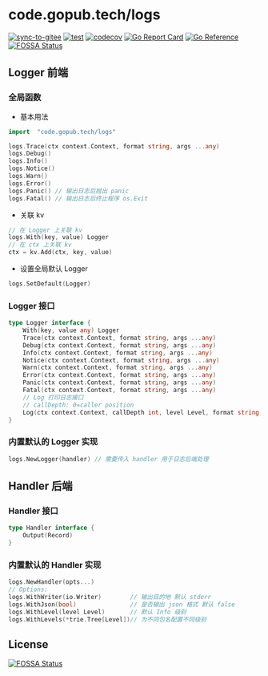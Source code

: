 # code.gopub.tech/logs

[![sync-to-gitee](https://github.com/pub-go/logs/actions/workflows/gitee.yaml/badge.svg)](https://github.com/pub-go/logs/actions/workflows/gitee.yaml)
[![test](https://github.com/pub-go/logs/actions/workflows/test.yaml/badge.svg)](https://github.com/pub-go/logs/actions/workflows/test.yaml)
[![codecov](https://codecov.io/gh/pub-go/logs/branch/main/graph/badge.svg)](https://codecov.io/gh/pub-go/logs)
[![Go Report Card](https://goreportcard.com/badge/code.gopub.tech/logs)](https://goreportcard.com/report/code.gopub.tech/logs)
[![Go Reference](https://pkg.go.dev/badge/code.gopub.tech/logs.svg)](https://pkg.go.dev/code.gopub.tech/logs)
[![FOSSA Status](https://app.fossa.com/api/projects/git%2Bgithub.com%2Fpub-go%2Flogs.svg?type=shield)](https://app.fossa.com/projects/git%2Bgithub.com%2Fpub-go%2Flogs?ref=badge_shield)

## Logger 前端

### 全局函数
- 基本用法

```go
import	"code.gopub.tech/logs"

logs.Trace(ctx context.Context, format string, args ...any)
logs.Debug()
logs.Info()
logs.Notice()
logs.Warn()
logs.Error()
logs.Panic() // 输出日志后抛出 panic
logs.Fatal() // 输出日志后终止程序 os.Exit
```
- 关联 kv

```go
// 在 Logger 上关联 kv
logs.With(key, value) Logger
// 在 ctx 上关联 kv
ctx = kv.Add(ctx, key, value)

```
- 设置全局默认 Logger

```go
logs.SetDefault(Logger)
```

### Logger 接口

```go
type Logger interface {
	With(key, value any) Logger
	Trace(ctx context.Context, format string, args ...any)
	Debug(ctx context.Context, format string, args ...any)
	Info(ctx context.Context, format string, args ...any)
	Notice(ctx context.Context, format string, args ...any)
	Warn(ctx context.Context, format string, args ...any)
	Error(ctx context.Context, format string, args ...any)
	Panic(ctx context.Context, format string, args ...any)
	Fatal(ctx context.Context, format string, args ...any)
	// Log 打印日志接口
	// callDepth: 0=caller position
	Log(ctx context.Context, callDepth int, level Level, format string, args ...any)
}
```

### 内置默认的 Logger 实现
```go
logs.NewLogger(handler) // 需要传入 handler 用于日志后端处理
```

## Handler 后端

### Handler 接口

```go
type Handler interface {
	Output(Record)
}
```
### 内置默认的 Handler 实现

```go
logs.NewHandler(opts...)
// Options:
logs.WithWriter(io.Writer)        // 输出目的地 默认 stderr
logs.WithJson(bool)               // 是否输出 json 格式 默认 false
logs.WithLevel(level Level)       // 默认 Info 级别
logs.WithLevels(*trie.Tree[Level])// 为不同包名配置不同级别
```


## License
[![FOSSA Status](https://app.fossa.com/api/projects/git%2Bgithub.com%2Fpub-go%2Flogs.svg?type=large)](https://app.fossa.com/projects/git%2Bgithub.com%2Fpub-go%2Flogs?ref=badge_large)